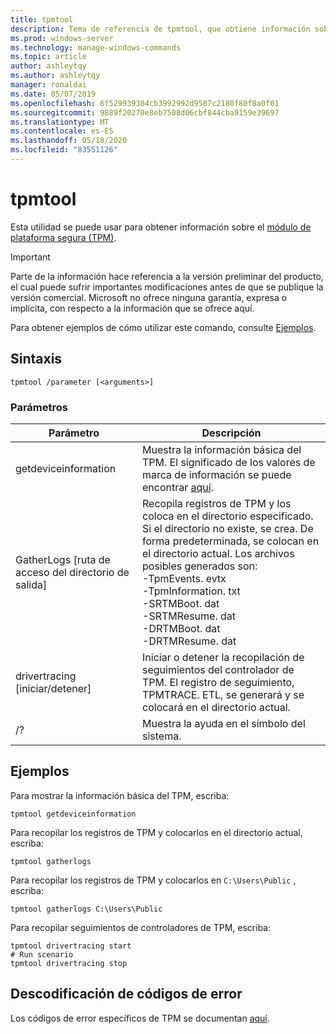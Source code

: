 ```yaml
---
title: tpmtool
description: Tema de referencia de tpmtool, que obtiene información sobre el Módulo de plataforma segura.
ms.prod: windows-server
ms.technology: manage-windows-commands
ms.topic: article
author: ashleytqy
ms.author: ashleytqy
manager: ronaldai
ms.date: 05/07/2019
ms.openlocfilehash: 6f529939304cb3992992d9587c2180f80f8a0f01
ms.sourcegitcommit: 9889f20270e8eb7508d06cbf844cba9159e39697
ms.translationtype: MT
ms.contentlocale: es-ES
ms.lasthandoff: 05/18/2020
ms.locfileid: "83551126"
---
```

# <a name="tpmtool"></a>tpmtool

Esta utilidad se puede usar para obtener información sobre el [módulo de plataforma segura (TPM)](https://docs.microsoft.com/windows/security/information-protection/tpm/trusted-platform-module-overview).

>[!IMPORTANT]
>Parte de la información hace referencia a la versión preliminar del producto, el cual puede sufrir importantes modificaciones antes de que se publique la versión comercial. Microsoft no ofrece ninguna garantía, expresa o implícita, con respecto a la información que se ofrece aquí.

Para obtener ejemplos de cómo utilizar este comando, consulte [Ejemplos](#tpmtool_examples).

## <a name="syntax"></a>Sintaxis

```
tpmtool /parameter [<arguments>]
```
### <a name="parameters"></a>Parámetros

|Parámetro|Descripción|
|---------|-----------|
|getdeviceinformation|Muestra la información básica del TPM. El significado de los valores de marca de información se puede encontrar [aquí](https://docs.microsoft.com/windows/desktop/SecProv/win32-tpm-isreadyinformation#parameters).|
|GatherLogs [ruta de acceso del directorio de salida]|Recopila registros de TPM y los coloca en el directorio especificado. Si el directorio no existe, se crea. De forma predeterminada, se colocan en el directorio actual. Los archivos posibles generados son: </br>-TpmEvents. evtx</br>-TpmInformation. txt</br>-SRTMBoot. dat</br>-SRTMResume. dat</br>-DRTMBoot. dat</br>-DRTMResume. dat</br>|
|drivertracing [iniciar/detener]|Iniciar o detener la recopilación de seguimientos del controlador de TPM. El registro de seguimiento, TPMTRACE. ETL, se generará y se colocará en el directorio actual.|
|/?|Muestra la ayuda en el símbolo del sistema.|

## <a name="examples"></a><a name=tpmtool_examples></a>Ejemplos

Para mostrar la información básica del TPM, escriba:
```
tpmtool getdeviceinformation
```
Para recopilar los registros de TPM y colocarlos en el directorio actual, escriba:
```
tpmtool gatherlogs
```
Para recopilar los registros de TPM y colocarlos en `C:\Users\Public` , escriba:
```
tpmtool gatherlogs C:\Users\Public
```
Para recopilar seguimientos de controladores de TPM, escriba:
```
tpmtool drivertracing start
# Run scenario
tpmtool drivertracing stop
```

## <a name="decoding-error-codes"></a>Descodificación de códigos de error

Los códigos de error específicos de TPM se documentan [aquí](https://docs.microsoft.com/windows/desktop/com/com-error-codes-6).
